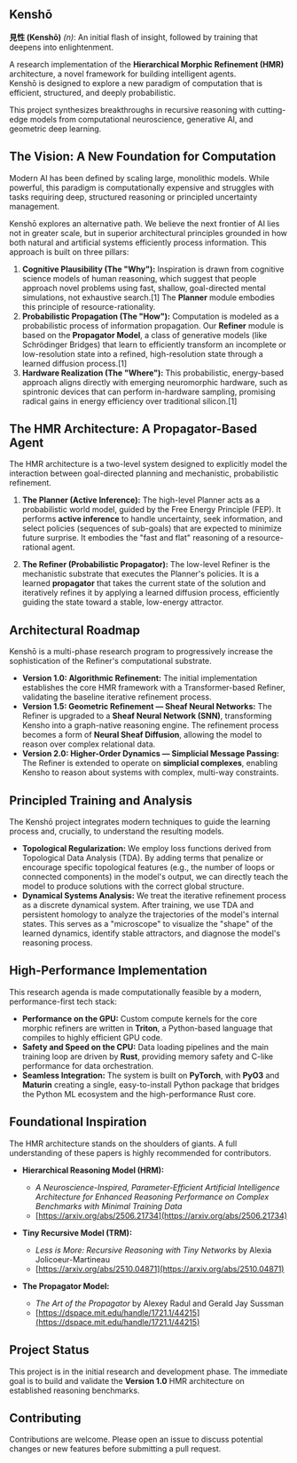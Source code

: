 ## Kenshō
**見性 (Kenshō)** _(n)_: An initial flash of insight, followed by training that deepens into enlightenment.  

A research implementation of the **Hierarchical Morphic Refinement (HMR)** architecture, a novel framework for building intelligent agents.  
Kenshō is designed to explore a new paradigm of computation that is efficient, structured, and deeply probabilistic.  

This project synthesizes breakthroughs in recursive reasoning with cutting-edge models from computational neuroscience, generative AI, and geometric deep learning.  

## The Vision: A New Foundation for Computation

Modern AI has been defined by scaling large, monolithic models. While powerful, this paradigm is computationally expensive and struggles with tasks requiring deep, structured reasoning or principled uncertainty management.

Kenshō explores an alternative path. We believe the next frontier of AI lies not in greater scale, but in superior architectural principles grounded in how both natural and artificial systems efficiently process information. This approach is built on three pillars:

1.  **Cognitive Plausibility (The "Why"):** Inspiration is drawn from cognitive science models of human reasoning, which suggest that people approach novel problems using fast, shallow, goal-directed mental simulations, not exhaustive search.[1] The **Planner** module embodies this principle of resource-rationality.
2.  **Probabilistic Propagation (The "How"):** Computation is modeled as a probabilistic process of information propagation. Our **Refiner** module is based on the **Propagator Model**, a class of generative models (like Schrödinger Bridges) that learn to efficiently transform an incomplete or low-resolution state into a refined, high-resolution state through a learned diffusion process.[1]
3.  **Hardware Realization (The "Where"):** This probabilistic, energy-based approach aligns directly with emerging neuromorphic hardware, such as spintronic devices that can perform in-hardware sampling, promising radical gains in energy efficiency over traditional silicon.[1]

## The HMR Architecture: A Propagator-Based Agent

The HMR architecture is a two-level system designed to explicitly model the interaction between goal-directed planning and mechanistic, probabilistic refinement.

1.  **The Planner (Active Inference):** The high-level Planner acts as a probabilistic world model, guided by the Free Energy Principle (FEP). It performs **active inference** to handle uncertainty, seek information, and select policies (sequences of sub-goals) that are expected to minimize future surprise. It embodies the "fast and flat" reasoning of a resource-rational agent.

2.  **The Refiner (Probabilistic Propagator):** The low-level Refiner is the mechanistic substrate that executes the Planner's policies. It is a learned **propagator** that takes the current state of the solution and iteratively refines it by applying a learned diffusion process, efficiently guiding the state toward a stable, low-energy attractor.

## Architectural Roadmap

Kenshō is a multi-phase research program to progressively increase the sophistication of the Refiner's computational substrate.

*   **Version 1.0: Algorithmic Refinement:** The initial implementation establishes the core HMR framework with a Transformer-based Refiner, validating the baseline iterative refinement process.
*   **Version 1.5: Geometric Refinement — Sheaf Neural Networks:** The Refiner is upgraded to a **Sheaf Neural Network (SNN)**, transforming Kensho into a graph-native reasoning engine. The refinement process becomes a form of **Neural Sheaf Diffusion**, allowing the model to reason over complex relational data.
*   **Version 2.0: Higher-Order Dynamics — Simplicial Message Passing:** The Refiner is extended to operate on **simplicial complexes**, enabling Kensho to reason about systems with complex, multi-way constraints.

## Principled Training and Analysis

The Kenshō project integrates modern techniques to guide the learning process and, crucially, to understand the resulting models.

*   **Topological Regularization:** We employ loss functions derived from Topological Data Analysis (TDA). By adding terms that penalize or encourage specific topological features (e.g., the number of loops or connected components) in the model's output, we can directly teach the model to produce solutions with the correct global structure.
*   **Dynamical Systems Analysis:** We treat the iterative refinement process as a discrete dynamical system. After training, we use TDA and persistent homology to analyze the trajectories of the model's internal states. This serves as a "microscope" to visualize the "shape" of the learned dynamics, identify stable attractors, and diagnose the model's reasoning process.

## High-Performance Implementation

This research agenda is made computationally feasible by a modern, performance-first tech stack:

*   **Performance on the GPU:** Custom compute kernels for the core morphic refiners are written in **Triton**, a Python-based language that compiles to highly efficient GPU code.
*   **Safety and Speed on the CPU:** Data loading pipelines and the main training loop are driven by **Rust**, providing memory safety and C-like performance for data orchestration.
*   **Seamless Integration:** The system is built on **PyTorch**, with **PyO3** and **Maturin** creating a single, easy-to-install Python package that bridges the Python ML ecosystem and the high-performance Rust core.

## Foundational Inspiration

The HMR architecture stands on the shoulders of giants. A full understanding of these papers is highly recommended for contributors.

*   **Hierarchical Reasoning Model (HRM):**
    *   *A Neuroscience-Inspired, Parameter-Efficient Artificial Intelligence Architecture for Enhanced Reasoning Performance on Complex Benchmarks with Minimal Training Data*
    *   [https://arxiv.org/abs/2506.21734](https://arxiv.org/abs/2506.21734)

*   **Tiny Recursive Model (TRM):**
    *   *Less is More: Recursive Reasoning with Tiny Networks* by Alexia Jolicoeur-Martineau
    *   [https://arxiv.org/abs/2510.04871](https://arxiv.org/abs/2510.04871)

*   **The Propagator Model:**
    *  *The Art of the Propagator* by Alexey Radul and Gerald Jay Sussman
    *  [https://dspace.mit.edu/handle/1721.1/44215](https://dspace.mit.edu/handle/1721.1/44215)

## Project Status

This project is in the initial research and development phase. The immediate goal is to build and validate the **Version 1.0** HMR architecture on established reasoning benchmarks.

## Contributing

Contributions are welcome. Please open an issue to discuss potential changes or new features before submitting a pull request.
